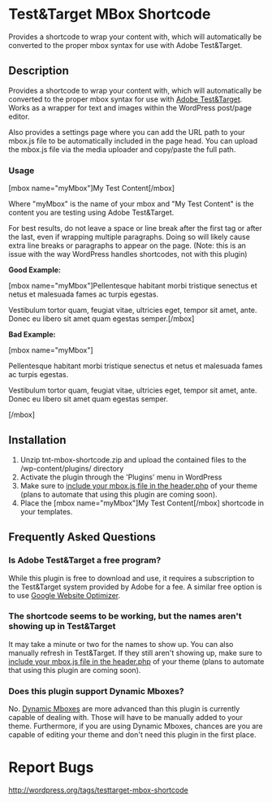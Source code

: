 # Test&Target MBox Shortcode

Provides a shortcode to wrap your content with, which will automatically be converted to the proper mbox syntax for use with Adobe Test&Target.

## Description

Provides a shortcode to wrap your content with, which will automatically be converted to the proper mbox syntax for use with [Adobe Test&Target](https://microsite.omniture.com/t2/help/en_US/tnt/help/). Works as a wrapper for text and images within the WordPress post/page editor.

Also provides a settings page where you can add the URL path to your mbox.js file to be automatically included in the page head. You can upload the mbox.js file via the media uploader and copy/paste the full path.

### Usage

[mbox name="myMbox"]My Test Content[/mbox]

Where "myMbox" is the name of your mbox and "My Test Content" is the content you are testing using Adobe Test&Target.

For best results, do not leave a space or line break after the first tag or after the last, even if wrapping multiple paragraphs. Doing so will likely cause extra line breaks or paragraphs to appear on the page.
(Note: this is an issue with the way WordPress handles shortcodes, not with this plugin)

**Good Example:**

[mbox name="myMbox"]Pellentesque habitant morbi tristique senectus et netus et malesuada fames ac turpis egestas.

Vestibulum tortor quam, feugiat vitae, ultricies eget, tempor sit amet, ante. Donec eu libero sit amet quam egestas semper.[/mbox]


**Bad Example:**

[mbox name="myMbox"]

Pellentesque habitant morbi tristique senectus et netus et malesuada fames ac turpis egestas.

Vestibulum tortor quam, feugiat vitae, ultricies eget, tempor sit amet, ante. Donec eu libero sit amet quam egestas semper.

[/mbox]

## Installation

1. Unzip tnt-mbox-shortcode.zip and upload the contained files to the /wp-content/plugins/ directory
1. Activate the plugin through the 'Plugins' menu in WordPress
1. Make sure to [include your mbox.js file in the header.php](https://microsite.omniture.com/t2/help/en_US/tnt/help/#Referencing%20mbox.js) of your theme (plans to automate that using this plugin are coming soon).
1. Place the [mbox name="myMbox"]My Test Content[/mbox] shortcode in your templates.

## Frequently Asked Questions

### Is Adobe Test&Target a free program?

While this plugin is free to download and use, it requires a subscription to the Test&Target system provided by Adobe for a fee. A similar free option is to use [Google Website Optimizer](http://www.google.com/websiteoptimizer).

### The shortcode seems to be working, but the names aren't showing up in Test&Target

It may take a minute or two for the names to show up. You can also manually refresh in Test&Target. If they still aren't showing up, make sure to [include your mbox.js file in the header.php](https://microsite.omniture.com/t2/help/en_US/tnt/help/#Referencing%20mbox.js) of your theme (plans to automate that using this plugin are coming soon).

### Does this plugin support Dynamic Mboxes?

No. [Dynamic Mboxes](https://microsite.omniture.com/t2/help/en_US/tnt/help/#About%20Dynamic%20Mboxes) are more advanced than this plugin is currently capable of dealing with. Those will have to be manually added to your theme. Furthermore, if you are using Dynamic Mboxes, chances are you are capable of editing your theme and don't need this plugin in the first place.

# Report Bugs
http://wordpress.org/tags/testtarget-mbox-shortcode